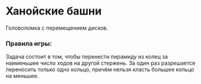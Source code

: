 # Ханойские башни
Головоломка с перемещением дисков.

### Правила игры:
Задача состоит в том, чтобы перенести пирамиду
из колец за наименьшее число ходов на другой стержень.
За один раз разрешается переносить только одно кольцо,
причём нельзя класть большее кольцо на меньшее.